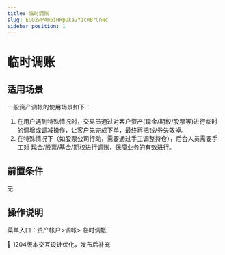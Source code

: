 ```yaml
---
title: 临时调账
slug: ECQ2wP4m5iHRpUka2Y1cRBrCnNc
sidebar_position: 1
---
```



# 临时调账

## 适用场景

一般资产调帐的使用场景如下：

1. 在用户遇到特殊情况时，交易员通过对客户资产(现金/期权/股票等)进行临时的调增或调减操作，让客户先完成下单，最终再把钱/券失效掉。
2. 在特殊情况下（如股票公司行动，需要通过手工调整持仓），后台人员需要手工对 现金/股票/基金/期权进行调账，保障业务的有效进行。

## 前置条件

无

## 操作说明

菜单入口：资产帐户&gt;调帐&gt; 临时调帐

<div class="callout callout-bg-2 callout-border-2">
<p>📌 1204版本交互设计优化，发布后补充</p>
</div>

